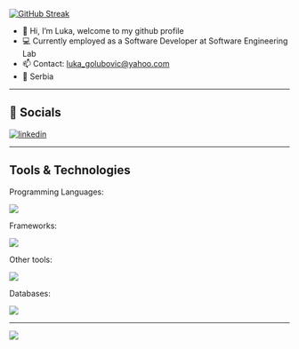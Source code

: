 [![GitHub Streak](https://streak-stats.demolab.com?user=golubovicluka&theme=vue-dark)](https://git.io/streak-stats)
- 👋 Hi, I’m Luka, welcome to my github profile
- 💻 Currently employed as a Software Developer at Software Engineering Lab
- 📫 Contact: luka_golubovic@yahoo.com
- 📍 Serbia

---

## 🔗 Socials

[![linkedin](https://img.shields.io/badge/linkedin-0A66C2?style=for-the-badge&logo=linkedin&logoColor=white)](https://www.linkedin.com/in/lukagolubovic/)

---

## Tools & Technologies

Programming Languages:
<p align="start">
    <img src="https://skillicons.dev/icons?i=ts,js,java" />
</p>

Frameworks:
<p align="start">
    <img src="https://skillicons.dev/icons?i=angular,spring,react,next" />
</p>

Other tools:
<p align="start">
    <img src="https://skillicons.dev/icons?i=vim,neovim,nodejs,express,prisma,html,css,sass,git,docker,jest,graphql,postman,tailwind" />
</p>

Databases:
<p align="start">
    <img src="https://skillicons.dev/icons?i=postgres,mysql,mongo" />
</p>

---

![](https://komarev.com/ghpvc/?username=golubovicluka)
